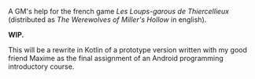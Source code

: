 A GM's help for the french game _Les Loups-garous de Thiercellieux_ (distributed as _The Werewolves of Miller's Hollow_ in english).

**WIP.**

This will be a rewrite in Kotlin of a prototype version written with my good friend Maxime as the final assignment of an Android programming introductory course.
